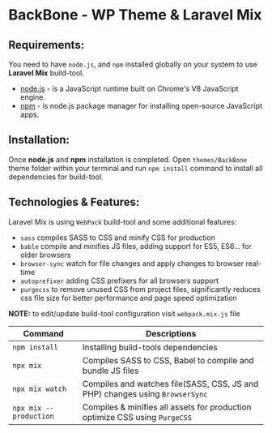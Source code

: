 # BackBone - WP Theme & Laravel Mix

## Requirements:
You need to have `node.js`, and `npm` installed globally on your system to use **Laravel Mix** build-tool.
-   [node.js](https://nodejs.org/en/) - is a JavaScript runtime built on Chrome's V8 JavaScript engine.
-   [npm](https://www.npmjs.com/) - is node.js package manager for installing open-source JavaScript apps.

## Installation:
Once **node.js** and **npm** installation is completed. Open `themes/BackBone` theme folder within your terminal and run `npm install` command to install all dependencies for build-tool.

## Technologies & Features:
Laravel Mix is using `WebPack` build-tool and some additional features:
* `sass` compiles SASS to CSS and minify CSS for production
* `bable` compile and minifies JS files, adding support for ES5, ES6... for older browsers
* `browser-sync` watch for file changes and apply changes to browser real-time
* `autoprefixer` adding CSS prefixers for all browsers support
* `purgecss` to remove unused CSS from project files, significantly reduces css file size for better performance and page speed optimization

**NOTE:** to edit/update build-tool configuration visit `webpack.mix.js` file

| Command        | Descriptions                                                                            |
| -------------- | --------------------------------------------------------------------------------------- |
| `npm install`         | Installing build-tools dependencies                                                     |
| `npx mix`             | Compiles SASS to CSS, Babel to compile and bundle JS files                              |
| `npx mix watch`       | Compiles and watches file(SASS, CSS, JS and PHP) changes using `BrowserSync`            |
| `npx mix --production`| Compiles & minifies all assets for production optimize CSS using `PurgeCSS`             |